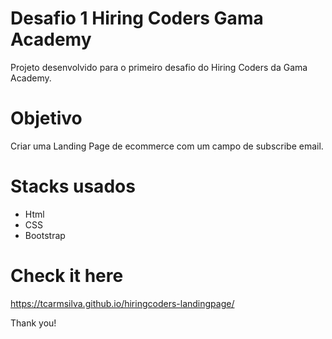 # Desafio 1 Hiring Coders Gama Academy

Projeto desenvolvido para o primeiro desafio do Hiring Coders da Gama Academy. 

# Objetivo

Criar uma Landing Page de ecommerce com um campo de subscribe email.

# Stacks usados

- Html
- CSS
- Bootstrap

# Check it here

https://tcarmsilva.github.io/hiringcoders-landingpage/

Thank you!
